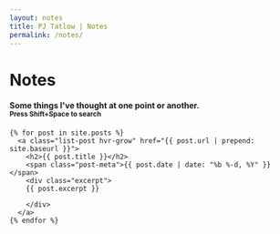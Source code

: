 ```yaml
---
layout: notes
title: PJ Tatlow | Notes
permalink: /notes/
---
```


<div class="main-heading">
        <div class="text-center">
          <h1 class="name-big">Notes</h1>
          <h4>Some things I've thought at one point or another.<br><small>Press Shift+Space to search</small></h4>
        </div>
</div>  
<script src="{{ "/js/masonry.pkgd.min.js" | prepend: site.baseurl }}"></script>
<div class="container grid">

    {% for post in site.posts %}
      <a class="list-post hvr-grow" href="{{ post.url | prepend: site.baseurl }}">
        <h2>{{ post.title }}</h2>
        <span class="post-meta">{{ post.date | date: "%b %-d, %Y" }}</span>
        <div class="excerpt">
        {{ post.excerpt }}
        
        </div>
      </a>
    {% endfor %}

</div>

<script>

$('.grid').masonry({
  // options
  itemSelector: '.list-post',
  columnWidth: '.list-post'
});

</script>